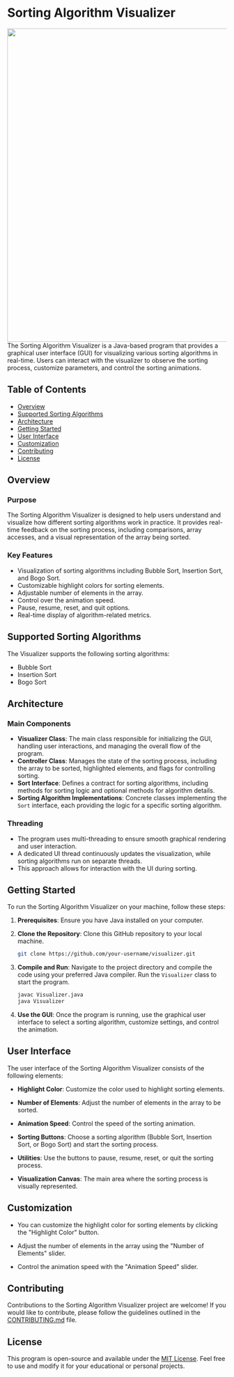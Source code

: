 # Sorting Algorithm Visualizer

<div align="center">
  <img src="resources/visualizer_demo.gif" alt="Visualizer Demo" width="1280" height="720">
</div>
The Sorting Algorithm Visualizer is a Java-based program that provides a graphical user interface (GUI) for visualizing various sorting algorithms in real-time. Users can interact with the visualizer to observe the sorting process, customize parameters, and control the sorting animations.

## Table of Contents

- [Overview](#overview)
- [Supported Sorting Algorithms](#supported-sorting-algorithms)
- [Architecture](#architecture)
- [Getting Started](#getting-started)
- [User Interface](#user-interface)
- [Customization](#customization)
- [Contributing](#contributing)
- [License](#license)

## Overview

### Purpose
The Sorting Algorithm Visualizer is designed to help users understand and visualize how different sorting algorithms work in practice. It provides real-time feedback on the sorting process, including comparisons, array accesses, and a visual representation of the array being sorted.

### Key Features
- Visualization of sorting algorithms including Bubble Sort, Insertion Sort, and Bogo Sort.
- Customizable highlight colors for sorting elements.
- Adjustable number of elements in the array.
- Control over the animation speed.
- Pause, resume, reset, and quit options.
- Real-time display of algorithm-related metrics.

## Supported Sorting Algorithms

The Visualizer supports the following sorting algorithms:
- Bubble Sort
- Insertion Sort
- Bogo Sort

## Architecture

### Main Components
- **Visualizer Class**: The main class responsible for initializing the GUI, handling user interactions, and managing the overall flow of the program.
- **Controller Class**: Manages the state of the sorting process, including the array to be sorted, highlighted elements, and flags for controlling sorting.
- **Sort Interface**: Defines a contract for sorting algorithms, including methods for sorting logic and optional methods for algorithm details.
- **Sorting Algorithm Implementations**: Concrete classes implementing the `Sort` interface, each providing the logic for a specific sorting algorithm.

### Threading
- The program uses multi-threading to ensure smooth graphical rendering and user interaction.
- A dedicated UI thread continuously updates the visualization, while sorting algorithms run on separate threads.
- This approach allows for interaction with the UI during sorting.

## Getting Started

To run the Sorting Algorithm Visualizer on your machine, follow these steps:

1. **Prerequisites**: Ensure you have Java installed on your computer.

2. **Clone the Repository**: Clone this GitHub repository to your local machine.

    ```bash
    git clone https://github.com/your-username/visualizer.git
    ```

3. **Compile and Run**: Navigate to the project directory and compile the code using your preferred Java compiler. Run the `Visualizer` class to start the program.

    ```bash
    javac Visualizer.java
    java Visualizer
    ```

4. **Use the GUI**: Once the program is running, use the graphical user interface to select a sorting algorithm, customize settings, and control the animation.

## User Interface

The user interface of the Sorting Algorithm Visualizer consists of the following elements:

- **Highlight Color**: Customize the color used to highlight sorting elements.

- **Number of Elements**: Adjust the number of elements in the array to be sorted.

- **Animation Speed**: Control the speed of the sorting animation.

- **Sorting Buttons**: Choose a sorting algorithm (Bubble Sort, Insertion Sort, or Bogo Sort) and start the sorting process.

- **Utilities**: Use the buttons to pause, resume, reset, or quit the sorting process.

- **Visualization Canvas**: The main area where the sorting process is visually represented.

## Customization

- You can customize the highlight color for sorting elements by clicking the "Highlight Color" button.

- Adjust the number of elements in the array using the "Number of Elements" slider.

- Control the animation speed with the "Animation Speed" slider.

## Contributing

Contributions to the Sorting Algorithm Visualizer project are welcome! If you would like to contribute, please follow the guidelines outlined in the [CONTRIBUTING.md](CONTRIBUTING.md) file.

## License

This program is open-source and available under the [MIT License](LICENSE). Feel free to use and modify it for your educational or personal projects.

